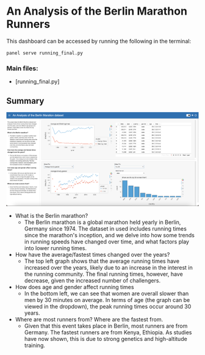 # An Analysis of the Berlin Marathon Runners
This dashboard can be accessed by running the following in the terminal:
```
panel serve running_final.py
```

### Main files:
- [running_final.py]

## Summary
![Dashboard](dashboard.png)
- What is the Berlin marathon?
    - The Berlin marathon is a global marathon held yearly in Berlin, Germany since 1974. The dataset in used includes running times since the marathon's inception, and we delve into how some trends in running speeds have changed over time, and what factors play into lower running times.
- How have the average/fastest times changed over the years?
    - The top left graph shows that the average running times have increased over the years, likely due to an increase in the interest in the running community. The final running times, however, have decrease, given the increased number of challengers.
- How does age and gender affect running times
    - In the bottom left, we can see that women are overall slower than men by 30 minutes on average. In terms of age (the graph can be viewed in the dropdown), the peak running times occur around 30 years.
- Where are most runners from? Where are the fastest from. 
    - Given that this event takes place in Berlin, most runners are from Germany. The fastest runners are from Kenya, Ethiopia. As studies have now shown, this is due to strong genetics and high-altitude training.
